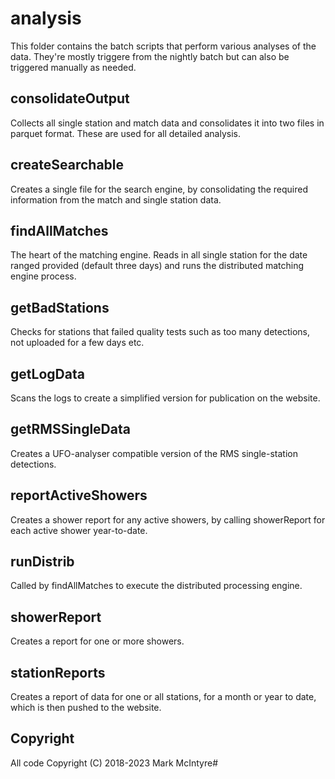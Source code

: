 # analysis

This folder contains the batch scripts that perform various analyses of the data. They're mostly triggere
from the nightly batch but can also be triggered manually as needed. 

## consolidateOutput
Collects all single station and match data and consolidates it into two files in parquet format. These are used for all detailed analysis.

## createSearchable
Creates a single file for the search engine, by consolidating the required information from the match and single station data. 

## findAllMatches
The heart of the matching engine. Reads in all single station for the date ranged provided (default three days) and runs the distributed matching engine process. 

## getBadStations
Checks for stations that failed quality tests such as too many detections, not uploaded for a few days etc. 

## getLogData
Scans the logs to create a simplified version for publication on the website. 

## getRMSSingleData
Creates a UFO-analyser compatible version of the RMS single-station detections. 

## reportActiveShowers
Creates a shower report for any active showers, by calling showerReport for each active shower year-to-date. 

## runDistrib
Called by findAllMatches to execute the distributed processing engine. 

## showerReport
Creates a report for one or more showers. 

## stationReports
Creates a report of data for one or all stations, for a month or year to date, which is then pushed to the website. 

## Copyright
All code Copyright (C) 2018-2023 Mark McIntyre#